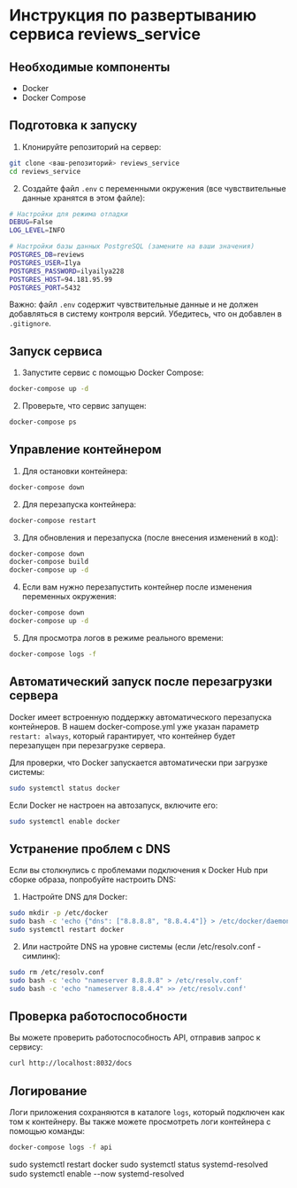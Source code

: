 # Инструкция по развертыванию сервиса reviews_service

## Необходимые компоненты
- Docker
- Docker Compose

## Подготовка к запуску

1. Клонируйте репозиторий на сервер:
```bash
git clone <ваш-репозиторий> reviews_service
cd reviews_service
```

2. Создайте файл `.env` с переменными окружения (все чувствительные данные хранятся в этом файле):
```bash
# Настройки для режима отладки
DEBUG=False
LOG_LEVEL=INFO

# Настройки базы данных PostgreSQL (замените на ваши значения)
POSTGRES_DB=reviews
POSTGRES_USER=Ilya
POSTGRES_PASSWORD=ilyailya228
POSTGRES_HOST=94.181.95.99
POSTGRES_PORT=5432
```

Важно: файл `.env` содержит чувствительные данные и не должен добавляться в систему контроля версий. 
Убедитесь, что он добавлен в `.gitignore`.

## Запуск сервиса

1. Запустите сервис с помощью Docker Compose:
```bash
docker-compose up -d
```

2. Проверьте, что сервис запущен:
```bash
docker-compose ps
```

## Управление контейнером

1. Для остановки контейнера:
```bash
docker-compose down
```

2. Для перезапуска контейнера:
```bash
docker-compose restart
```

3. Для обновления и перезапуска (после внесения изменений в код):
```bash
docker-compose down
docker-compose build
docker-compose up -d
```

4. Если вам нужно перезапустить контейнер после изменения переменных окружения:
```bash
docker-compose down
docker-compose up -d
```

5. Для просмотра логов в режиме реального времени:
```bash
docker-compose logs -f
```

## Автоматический запуск после перезагрузки сервера

Docker имеет встроенную поддержку автоматического перезапуска контейнеров. 
В нашем docker-compose.yml уже указан параметр `restart: always`, который гарантирует, 
что контейнер будет перезапущен при перезагрузке сервера.

Для проверки, что Docker запускается автоматически при загрузке системы:

```bash
sudo systemctl status docker
```

Если Docker не настроен на автозапуск, включите его:

```bash
sudo systemctl enable docker
```

## Устранение проблем с DNS

Если вы столкнулись с проблемами подключения к Docker Hub при сборке образа, попробуйте настроить DNS:

1. Настройте DNS для Docker:
```bash
sudo mkdir -p /etc/docker
sudo bash -c 'echo {"dns": ["8.8.8.8", "8.8.4.4"]} > /etc/docker/daemon.json'
sudo systemctl restart docker
```

2. Или настройте DNS на уровне системы (если /etc/resolv.conf - симлинк):
```bash
sudo rm /etc/resolv.conf
sudo bash -c 'echo "nameserver 8.8.8.8" > /etc/resolv.conf'
sudo bash -c 'echo "nameserver 8.8.4.4" >> /etc/resolv.conf'
```

## Проверка работоспособности

Вы можете проверить работоспособность API, отправив запрос к сервису:

```bash
curl http://localhost:8032/docs
```

## Логирование

Логи приложения сохраняются в каталоге `logs`, который подключен как том к контейнеру.
Вы также можете просмотреть логи контейнера с помощью команды:

```bash
docker-compose logs -f api
```

sudo systemctl restart docker
sudo systemctl status systemd-resolved
sudo systemctl enable --now systemd-resolved